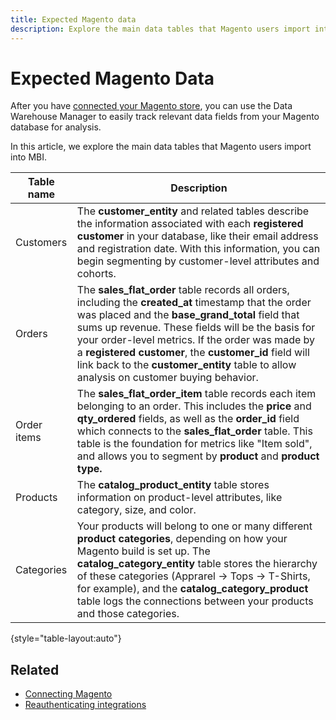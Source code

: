 ```yaml
---
title: Expected Magento data
description: Explore the main data tables that Magento users import into MBI
---
```

# Expected Magento Data

After you have [connected your Magento store](../data-analyst/importing-data/integrations/magento.md), you can use the Data Warehouse Manager to easily track relevant data fields from your Magento database for analysis.

In this article, we explore the main data tables that Magento users import into MBI.

| **Table name** | **Description** |
|-----|-----|
| Customers | The **customer\_entity** and related tables describe the information associated with each **registered customer** in your database, like their email address and registration date. With this information, you can begin segmenting by customer-level attributes and cohorts. |
| Orders | The **sales\_flat\_order** table records all orders, including the **created\_at** timestamp that the order was placed and the **base\_grand\_total** field that sums up revenue. These fields will be the basis for your order-level metrics. If the order was made by a **registered customer**, the **customer\_id** field will link back to the  **customer\_entity** table to allow analysis on customer buying behavior. |
| Order items | The **sales\_flat\_order\_item** table records each item belonging to an order. This includes the **price** and **qty\_ordered** fields, as well as the **order\_id** field which connects to the **sales\_flat\_order** table. This table is the foundation for metrics like "Item sold", and allows you to segment by **product** and **product type.** |
| Products | The **catalog\_product\_entity** table stores information on product-level attributes, like category, size, and color. |
| Categories | Your products will belong to one or many different **product categories**, depending on how your Magento build is set up. The **catalog\_category\_entity** table stores the hierarchy of these categories (Apprarel -> Tops -> T-Shirts, for example), and the **catalog\_category\_product** table logs the connections between your products and those categories. |

{style="table-layout:auto"}

## Related

* [Connecting Magento](../integrations/magento.md)
* [Reauthenticating integrations](https://support.magento.com/hc/en-us/articles/360016733151)

